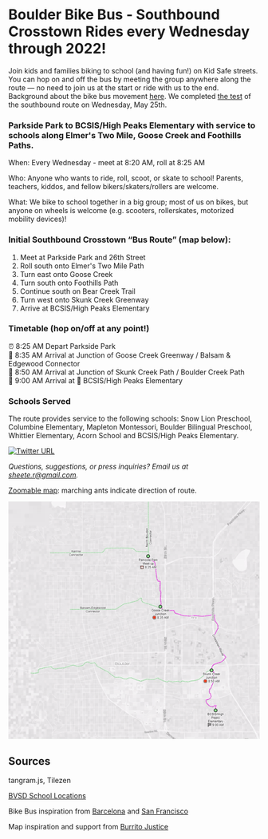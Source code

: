 # Boulder Bike Bus - Southbound Crosstown Rides every Wednesday through 2022! 

Join kids and families biking to school (and having fun!) on Kid Safe streets. You can hop on and off the bus by meeting the group anywhere along the route — no need to join us at the start or ride with us to the end. Background about the bike bus movement [here](https://www.bloomberg.com/news/features/2022-02-10/kids-board-bike-trains-from-barcelona-to-san-francisco). We completed [the test](https://twitter.com/BoulderBikeBus/status/1529523741297889280) of the southbound route on Wednesday, May 25th. 

### Parkside Park to BCSIS/High Peaks Elementary with service to schools along Elmer's Two Mile, Goose Creek and Foothills Paths. 

When: Every Wednesday - meet at 8:20 AM, roll at 8:25 AM

Who: Anyone who wants to ride, roll, scoot, or skate to school! Parents, teachers, kiddos, and fellow bikers/skaters/rollers are welcome.

What: We bike to school together in a big group; most of us on bikes, but anyone on wheels is welcome (e.g. scooters, rollerskates, motorized mobility devices)!


### Initial Southbound Crosstown “Bus Route” (map below):

1. Meet at Parkside Park and 26th Street
3. Roll south onto Elmer's Two Mile Path
4. Turn east onto Goose Creek
5. Turn south onto Foothills Path
6. Continue south on Bear Creek Trail
7. Turn west onto Skunk Creek Greenway
8. Arrive at BCSIS/High Peaks Elementary

### Timetable (hop on/off at any point!)

⏰ 8:25 AM Depart Parkside Park   
🛑 8:35 AM Arrival at Junction of Goose Creek Greenway / Balsam & Edgewood Connector   
🛑 8:50 AM Arrival at Junction of Skunk Creek Path / Boulder Creek Path  
🏁 9:00 AM Arrival at 🏫 BCSIS/High Peaks Elementary  

### Schools Served
The route provides service to the following schools: Snow Lion Preschool, Columbine Elementary, Mapleton Montessori, Boulder Bilingual Preschool, Whittier Elementary, Acorn School and BCSIS/High Peaks Elementary.
 
<!--- "Add to your calendar" --->

[![Twitter URL](https://img.shields.io/twitter/url/https/twitter.com/boulderbikebus.svg?style=social&label=Follow%20%40boulderbikebus)](https://twitter.com/boulderbikebus)

*Questions, suggestions, or press inquiries? Email us at sheete.r@gmail.com.*

[Zoomable map](https://sheeter.github.io/boulder_bike_bus/map#14/40.0332/-105.2629): marching ants indicate direction of route.

[![screenshot](https://raw.githubusercontent.com/sheeter/boulder_bike_bus/main/images/2022%200523%20Crosstown.gif)](https://sheeter.github.io/boulder_bike_bus/map#14/40.0332/-105.2629)

<!---<iframe src='https://sheeter.github.io/boulder_bike_bus/map#14/40.0332/-105.2629' width='100%' height=‘600'> </iframe>--->

## Sources

tangram.js, Tilezen

[BVSD School Locations](https://bvsdschools.maps.arcgis.com/apps/webappviewer/index.html?id=9217a1d6a88a4b769c38495617983d9f)

Bike Bus inspiration from [Barcelona](https://twitter.com/bicibuseixample) and [San Francisco](https://kidsafesf.com/bike-bus)

Map inspiration and support from [Burrito Justice](https://twitter.com/burritojustice)
